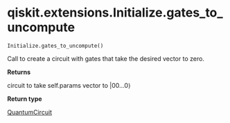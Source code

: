# qiskit.extensions.Initialize.gates\_to\_uncompute

`Initialize.gates_to_uncompute()`

Call to create a circuit with gates that take the desired vector to zero.

**Returns**

circuit to take self.params vector to $|{00\ldots0}\rangle$

**Return type**

[QuantumCircuit](qiskit.circuit.QuantumCircuit#qiskit.circuit.QuantumCircuit "qiskit.circuit.QuantumCircuit")
